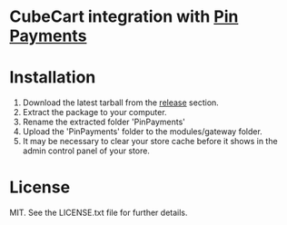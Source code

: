 # CubeCart integration with [Pin Payments](https://pin.net.au)

# Installation 

1. Download the latest tarball from the [release](https://github.com/montdidier/cubecart-pinpayments/releases) section.
2. Extract the package to your computer.
3. Rename the extracted folder 'PinPayments'
4. Upload the 'PinPayments' folder to the modules/gateway folder. 
4. It may be necessary to clear your store cache before it shows in the admin control panel of your store.

# License

MIT. See the LICENSE.txt file for further details.
